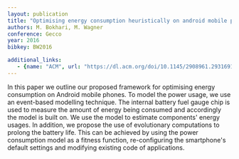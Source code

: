 ```yaml
---
layout: publication
title: "Optimising energy consumption heuristically on android mobile phones"
authors: M. Bokhari, M. Wagner
conference: Gecco
year: 2016
bibkey: BW2016

additional_links:
   - {name: "ACM", url: "https://dl.acm.org/doi/10.1145/2908961.2931691"}
---
```

In this paper we outline our proposed framework for optimising energy consumption on Android mobile phones. To model the power usage, we use an event-based modelling technique. The internal battery fuel gauge chip is used to measure the amount of energy being consumed and accordingly the model is built on. We use the model to estimate components' energy usages. In addition, we propose the use of evolutionary computations to prolong the battery life. This can be achieved by using the power consumption model as a fitness function, re-configuring the smartphone's default settings and modifying existing code of applications.
